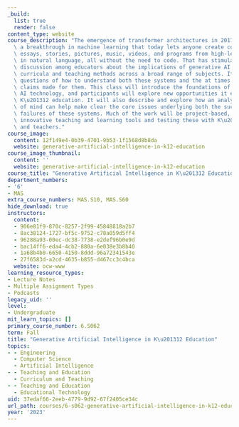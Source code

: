 ```yaml
---
_build:
  list: true
  render: false
content_type: website
course_description: "The emergence of transformer architectures in 2017 triggered\
  \ a breakthrough in machine learning that today lets anyone create computer-generated\
  \ essays, stories, pictures, music, videos, and programs from high-level prompts\
  \ in natural language, all without the need to code. That has stimulated fervent\
  \ discussion among educators about the implications of generative AI systems for\
  \ curricula and teaching methods across a broad range of subjects. It has also raised\
  \ questions of how to understand both these systems and the at times overstated\
  \ claims made for them. This class will introduce the foundations of generative\
  \ AI technology, and participants will explore new opportunities it enables for\
  \ K\u201312 education. It will also describe and explore how an analytical frame\
  \ of mind can help make clear the core issues underlying both the successes and\
  \ failures of these systems. Much of the work will be project-based, involving implementing\
  \ innovative teaching and learning tools and testing these with K\u201312 students\
  \ and teachers."
course_image:
  content: 12f149e4-0b39-4701-9b53-1f1568d8b8da
  website: generative-artificial-intelligence-in-k12-education
course_image_thumbnail:
  content: ''
  website: generative-artificial-intelligence-in-k12-education
course_title: "Generative Artificial Intelligence in K\u201312 Education"
department_numbers:
- '6'
- MAS
extra_course_numbers: MAS.S10, MAS.S60
hide_download: true
instructors:
  content:
  - 906e81f9-870c-8257-2f99-45848818a2b7
  - 8ac38124-1727-bf5c-9752-c78a059d5ff4
  - 96288a93-00ec-dc38-7738-e2def96b0e9d
  - bac14ff6-eda4-4cb2-880a-6e038e3b8b40
  - 1a68b4b0-6650-4150-8ddd-96a72341543e
  - 27f6583d-a2cd-4635-b855-d467cc3c4bca
  website: ocw-www
learning_resource_types:
- Lecture Notes
- Multiple Assignment Types
- Podcasts
legacy_uid: ''
level:
- Undergraduate
mit_learn_topics: []
primary_course_number: 6.S062
term: Fall
title: "Generative Artificial Intelligence in K\u201312 Education"
topics:
- - Engineering
  - Computer Science
  - Artificial Intelligence
- - Teaching and Education
  - Curriculum and Teaching
- - Teaching and Education
  - Educational Technology
uid: 37edaf66-2eeb-4779-9d92-67f2405ce34c
url_path: courses/6-s062-generative-artificial-intelligence-in-k12-education-fall-2023
year: '2023'
---
```

